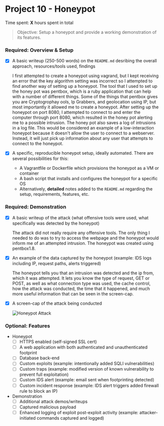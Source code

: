 # Project 10 - Honeypot

Time spent: **X** hours spent in total

> Objective: Setup a honeypot and provide a working demonstration of its features.

### Required: Overview & Setup

- [x] A basic writeup (250-500 words) on the `README.md` desribing the overall approach, resources/tools used, findings

     I first attempted to create a honeypot using vagrand, but I kept receiving an error that the key algorithm setting was incorrect so I attempted to find another way of setting up a honeypot. The tool that I used to set up the honey pot was pentbox, which is a ruby application that can help with a number of different things. Some of the things that pentbox gives you are Cryptogrophay ools, Ip Grabbers, and geolocation using IP, but most importantly it allowed me to create a honeypot. After setting up the honeypot on port 8080, I attempted to connect to and enter the computer through port 8080, which resulted in the honey pot alerting me to a possible intrusion. The honey pot also saves a log of intrusions in a log file. This would be considered an example of a low-interaction honeypot because it doesn't allow the user to connect to a webserver. Instead, it will just pick up information about any user that attempts to connect to the honeypot.

- [x] A specific, reproducible honeypot setup, ideally automated. There are several possibilities for this:
	- A Vagrantfile or Dockerfile which provisions the honeypot as a VM or container
	- A bash script that installs and configures the honeypot for a specific OS
	- Alternatively, **detailed** notes added to the `README.md` regarding the setup, requirements, features, etc.

### Required: Demonstration

- [x] A basic writeup of the attack (what offensive tools were used, what specifically was detected by the honeypot)

	The attack did not really require any offensive tools. The only thing I needed to do was to try to access the webpage and the honeypot would inform me of an attempted intrusion. The honeypot was created using pentbox1.8.

- [x] An example of the data captured by the honeypot (example: IDS logs including IP, request paths, alerts triggered)
	
	The honeypot tells you that an intrusion was detected and the ip from, which it was attempted. It lets you know the type of request, GET or POST, as well as what connection type was used, the cache control, how the attack was conducted, the time that it happened, and much more useful information that can be seen in the screen-cap.

- [x] A screen-cap of the attack being conducted
    
	<img src='http://i.imgur.com/fA23pdP.png' title='Honeypot Attack' width='' alt='Honeypot Attack' />


### Optional: Features
- Honeypot
	- [ ] HTTPS enabled (self-signed SSL cert)
	- [ ] A web application with both authenticated and unauthenticated footprint
	- [ ] Database back-end
	- [ ] Custom exploits (example: intentionally added SQLI vulnerabilities)
	- [ ] Custom traps (example: modified version of known vulnerability to prevent full exploitation)
	- [ ] Custom IDS alert (example: email sent when footprinting detected)
	- [ ] Custom incident response (example: IDS alert triggers added firewall rule to block an IP)
- Demonstration
	- [ ] Additional attack demos/writeups
	- [ ] Captured malicious payload
	- [ ] Enhanced logging of exploit post-exploit activity (example: attacker-initiated commands captured and logged)